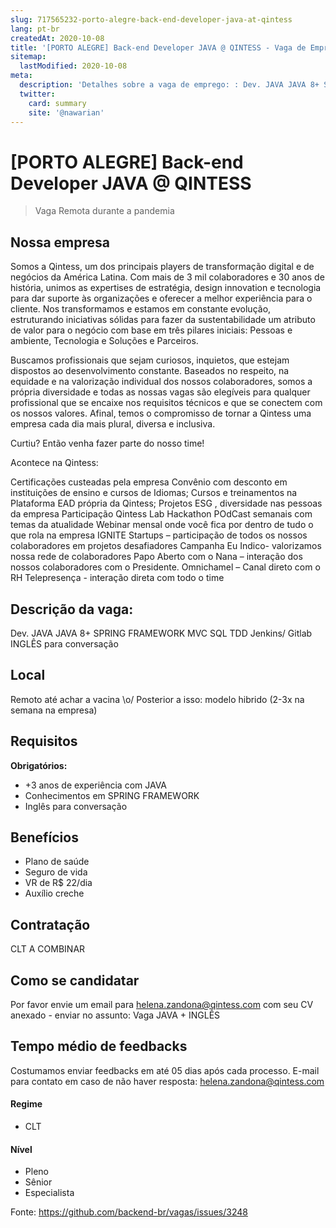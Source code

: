 ```yaml
---
slug: 717565232-porto-alegre-back-end-developer-java-at-qintess
lang: pt-br
createdAt: 2020-10-08
title: '[PORTO ALEGRE] Back-end Developer JAVA @ QINTESS - Vaga de Emprego'
sitemap:
  lastModified: 2020-10-08
meta:
  description: 'Detalhes sobre a vaga de emprego: : Dev. JAVA JAVA 8+ SPRING FRAMEWORK MVC SQL TDD Jenkins/ Gitlab INGLÊS para conversação'
  twitter:
    card: summary
    site: '@nawarian'
---
```


# [PORTO ALEGRE] Back-end Developer JAVA @ QINTESS


> Vaga Remota durante a pandemia

## Nossa empresa

Somos a Qintess, um dos principais players de transformação digital e de negócios da América Latina. Com mais de 3 mil colaboradores e 30 anos de história, unimos as expertises de estratégia, design innovation e tecnologia para dar suporte às organizações e oferecer a melhor experiência para o cliente. Nos transformamos e estamos em constante evolução, estruturando iniciativas sólidas para fazer da sustentabilidade um atributo de valor para o negócio com base em três pilares iniciais: Pessoas e ambiente, Tecnologia e Soluções e Parceiros.

Buscamos profissionais que sejam curiosos, inquietos, que estejam dispostos ao desenvolvimento constante. Baseados no respeito, na equidade e na valorização individual dos nossos colaboradores, somos a própria diversidade e todas as nossas vagas são elegíveis para qualquer profissional que se encaixe nos requisitos técnicos e que se conectem com os nossos valores. Afinal, temos o compromisso de tornar a Qintess uma empresa cada dia mais plural, diversa e inclusiva.


Curtiu? Então venha fazer parte do nosso time!

Acontece na Qintess:

Certificações custeadas pela empresa
Convênio com desconto em instituições de ensino e cursos de Idiomas;
Cursos e treinamentos na Plataforma EAD própria da Qintess;
Projetos ESG , diversidade nas pessoas da empresa
Participação Qintess Lab
Hackathon
POdCast semanais com temas da atualidade
Webinar mensal onde você fica por dentro de tudo o que rola na empresa
IGNITE Startups – participação de todos os nossos colaboradores em projetos desafiadores
Campanha Eu Indico- valorizamos nossa rede de colaboradores
Papo Aberto com o Nana – interação dos nossos colaboradores com o Presidente.
Omnichamel – Canal direto com o RH
Telepresença - interação direta com todo o time


## Descrição da vaga:

Dev. JAVA
JAVA 8+
SPRING FRAMEWORK
MVC
SQL
TDD
Jenkins/ Gitlab
INGLÊS para conversação

## Local

Remoto até achar a vacina \o/
Posterior a isso: modelo hibrido  (2-3x na semana na empresa)

## Requisitos

**Obrigatórios:**
- +3 anos de experiência com JAVA
- Conhecimentos em SPRING FRAMEWORK
- Inglês para conversação

## Benefícios

- Plano de saúde
- Seguro de vida
- VR de R$ 22/dia
- Auxílio creche



## Contratação

CLT A COMBINAR

## Como se candidatar

Por favor envie um email para helena.zandona@qintess.com com seu CV anexado - enviar no assunto: Vaga JAVA + INGLÊS

## Tempo médio de feedbacks

Costumamos enviar feedbacks em até 05 dias após cada processo.
E-mail para contato em caso de não haver resposta: helena.zandona@qintess.com




#### Regime
- CLT


#### Nível

- Pleno
- Sênior
- Especialista




Fonte: https://github.com/backend-br/vagas/issues/3248